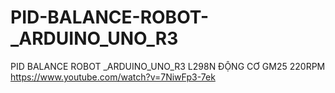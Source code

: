 # PID-BALANCE-ROBOT-_ARDUINO_UNO_R3
PID BALANCE ROBOT _ARDUINO_UNO_R3
L298N 
ĐỘNG CƠ GM25 220RPM
https://www.youtube.com/watch?v=7NiwFp3-7ek
